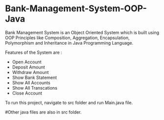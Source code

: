 # Bank-Management-System-OOP-Java
Bank Management System is an Object Oriented System which is built using OOP Principles like Composition, Aggregation, Encapsulation, Polymorphism and Inheritance in Java Programming Language.

Features of the System are :

- Open Account
- Deposit Amount
- Withdraw Amount
- Show Bank Statement
- Show All Accounts
- Show All Transcations
- Close Account

To run this project, navigate to src folder and run Main.java file.

#Other java files are also in src folder.

